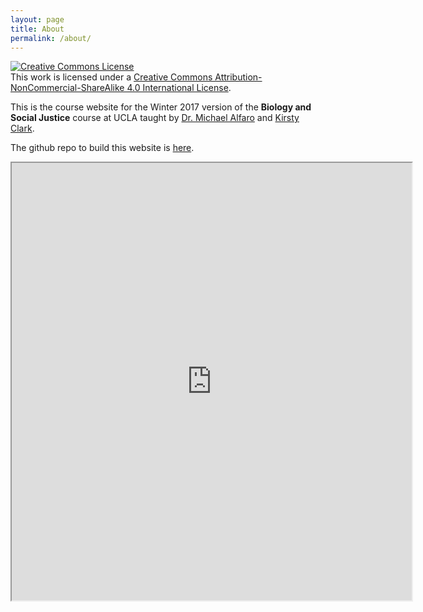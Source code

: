 ```yaml
---
layout: page
title: About
permalink: /about/
---
```


<a rel="license" href="http://creativecommons.org/licenses/by-nc-sa/4.0/"><img alt="Creative Commons License" style="border-width:0" src="https://i.creativecommons.org/l/by-nc-sa/4.0/88x31.png" /></a><br />This work is licensed under a <a rel="license" href="http://creativecommons.org/licenses/by-nc-sa/4.0/">Creative Commons Attribution-NonCommercial-ShareAlike 4.0 International License</a>.

This is the course website for the Winter 2017 version of the **Biology and Social Justice** course at UCLA taught by [Dr. Michael Alfaro](https://michaelalfaro.github.io/alfaro-lab/) and [Kirsty Clark](https://gauravsk.github.io). 

The github repo to build this website is [here](https://github.com/michaelalfaro/eeb191-W18.github.io). 

<iframe src="https://www.dropbox.com/s/t18dsnf3kzhif5z/EEB-191-syllabus.pdf?dl=0" width="640" height="700"></iframe>

